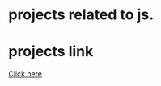 # projects related to js.


# projects link
[Click here](https://stackblitz.com/edit/stackblitz-starters-lrgj3u) 






